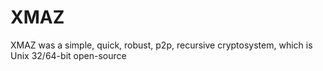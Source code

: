 # XMAZ
XMAZ was a simple, quick, robust, p2p, recursive cryptosystem, which is Unix 32/64-bit open-source
